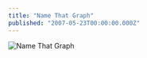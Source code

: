 ```yaml
---
title: "Name That Graph"
published: "2007-05-23T00:00:00.000Z"
---
```


![Name That Graph](/images/posts/20070523/graph.png "Name That Graph")